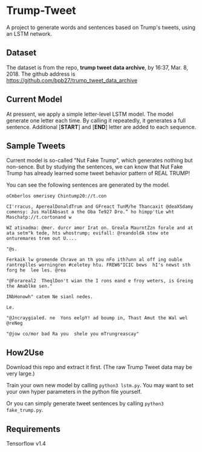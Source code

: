 # Trump-Tweet

A project to generate words and sentences based on Trump's tweets, using an LSTM network.

## Dataset

The dataset is from the repo, **trump tweet data archive**, by 16:37, Mar. 8, 2018. The github address is https://github.com/bpb27/trump_tweet_data_archive

## Current Model

At pressent, we apply a simple letter-level LSTM model. The model generate one letter each time. By calling it repeatedly, it generates a full sentence. Additional [__START__] and [__END__] letter are added to each sequence.

## Sample Tweets

Current model is so-called "Nut Fake Trump", which generates nothing but non-sence. But by studying the sentences, we can know that Nut Fake Trump has already learned some tweet behavior pattern of REAL TRUMP!

You can see the following sentences are generated by the model.

`oCmberlos omerisey Chintump20://t.con`

`CI'rracus, AperealDonaldTrum and GFreact TunM/he Thancaxit @deaXSdamy comensy: Jus HalEAbsast a the Oba Te927 Dro.” ho himpp'tLe wht Maschatp://t.cortonand w`

`WZ atinadma: @mer. durcr amor Irat on. Greala MaurntZzn forale and at ata setm"k tede, hts whostrump; evifall: @reandoldA stew ote onturemares trem out U....`

`"@s.`

`Ferkaik lw gromende Chrave an th you nFo ith?unn al off ing ouble rantreplles worningren #celetey htu. FREW6"ICIC bews 
hI's newst sth forg he  lee les. @rea`

`"@Forareal2  TheqlDon't wian the I rons eand e froy weters, is Greing the Amablke sen."`

`INbHonowh" catem Ne sianl nedes.`

`Le.`

`"@Jncraygialed. ne  Yons eelpY! ad boump in, Thast Amut the Wal wel @reNeg`

`"@jow co/mor bad Ra you  shele you mTrungreascay"`

## How2Use

Download this repo and extract it first. (The raw Trump Tweet data may be very large.)

Train your own new model by calling `python3 lstm.py`. You may want to set your own hyper parameters in the python file yourself.

Or you can simply generate tweet sentences by calling `python3 fake_trump.py`.

## Requirements

Tensorflow v1.4